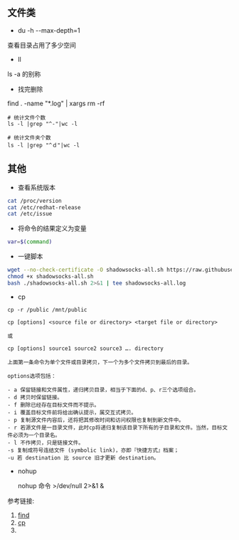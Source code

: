 
## 文件类

* du -h --max-depth=1

查看目录占用了多少空间

* ll
 
ls -a 的别称

* 找完删除

find . -name "*.log"  | xargs rm -rf

```
# 统计文件个数
ls -l |grep "^-"|wc -l

# 统计文件夹个数
ls -l |grep "^ｄ"|wc -l
```

## 其他

* 查看系统版本

```bash
cat /proc/version
cat /etc/redhat-release
cat /etc/issue
```

* 将命令的结果定义为变量
```bash
var=$(command)
```
* 一键脚本
```bash
wget --no-check-certificate -O shadowsocks-all.sh https://raw.githubusercontent.com/teddysun/shadowsocks_install/master/shadowsocks-all.sh
chmod +x shadowsocks-all.sh
bash ./shadowsocks-all.sh 2>&1 | tee shadowsocks-all.log
```


* cp
```
cp -r /public /mnt/public
```

```
cp [options] <source file or directory> <target file or directory>

或

cp [options] source1 source2 source3 …. directory

上面第一条命令为单个文件或目录拷贝，下一个为多个文件拷贝到最后的目录。

options选项包括：

- a 保留链接和文件属性，递归拷贝目录，相当于下面的d、p、r三个选项组合。
- d 拷贝时保留链接。
- f 删除已经存在目标文件而不提示。
- i 覆盖目标文件前将给出确认提示，属交互式拷贝。
- p 复制源文件内容后，还将把其修改时间和访问权限也复制到新文件中。
- r 若源文件是一目录文件，此时cp将递归复制该目录下所有的子目录和文件。当然，目标文件必须为一个目录名。
- l 不作拷贝，只是链接文件。
-s 复制成符号连结文件 (symbolic link)，亦即『快捷方式』档案；
-u 若 destination 比 source 旧才更新 destination。
```

* nohup

    nohup 命令 >/dev/null 2>&1 &

参考链接:
1. [find](https://blog.csdn.net/ydfok/article/details/1486451)
2. [cp](http://www.metsky.com/archives/542.html)
3. 

